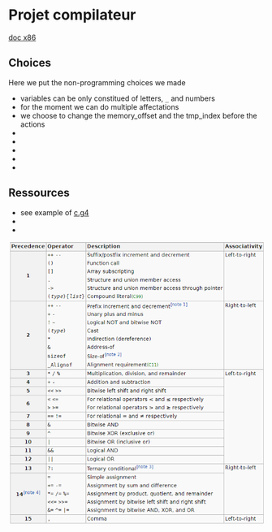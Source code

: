 # Projet compilateur

[doc x86](doc_x86.pdf)

## Choices

Here we put the non-programming choices we made

- variables can be only constitued of letters, `_` and numbers
- for the moment we can do multiple affectations
- we choose to change the memory_offset and the tmp_index before the actions
- 
- 
- 
- 
- 



## Ressources

- see example of [c.g4](https://github.com/antlr/grammars-v4/blob/master/c/C.g4)
- 
- 

![operator priority](operator_priority.png "source - wikipedia")





